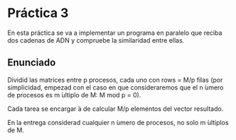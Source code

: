 # Práctica 3 #
En esta práctica se va a implementar un programa en paralelo que reciba dos cadenas de ADN y compruebe la similaridad entre ellas.

## Enunciado ##
Dividid las matrices entre p procesos, cada uno con rows = M/p filas
(por simplicidad, empezad con el caso en que consideraremos que el
n ́umero de procesos es m ́ultiplo de M: M mod p = 0).

Cada tarea se encargar ́a de calcular M/p elementos del vector resultado.

En la entrega considerad cualquier n ́umero de procesos, no solo m ́ultiplos
de M.
